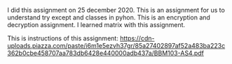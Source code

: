 I did this assignment on 25 december 2020.
This is an assignment for us to understand try except and classes in pyhon.
This is an encryption and decryption assignment.
I learned matrix with this assignment.

This is instructions of this assignment:
https://cdn-uploads.piazza.com/paste/i6m1e5ezvh37gr/85a27402897af52a483ba223c362b0cbe458707aa783db6428e440000adb437a/BBM103-AS4.pdf
